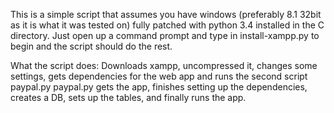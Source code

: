This is a simple script that assumes you have windows (preferably 8.1 32bit as it is what it was tested on) fully patched with python 3.4 installed in the C directory.
Just open up a command prompt and type in install-xampp.py to begin and the script should do the rest.

What the script does:
Downloads xampp, uncompressed it, changes some settings, gets dependencies for the web app and runs the second script paypal.py 
paypal.py gets the app, finishes setting up the dependencies, creates a DB, sets up the tables, and finally runs the app.